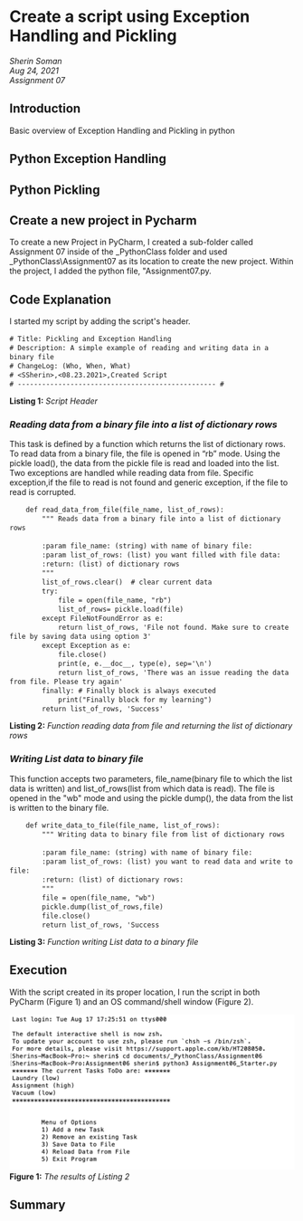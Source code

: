 # Create a script using Exception Handling and Pickling
*Sherin Soman*  
*Aug 24, 2021*  
*Assignment 07*  
## Introduction
Basic overview of Exception Handling and Pickling in python
## Python Exception Handling
## Python Pickling
## Create a new project in Pycharm
To create a new Project in PyCharm, I created a sub-folder called Assignment 07 inside of the _PythonClass folder and used _PythonClass\Assignment07 as its location to create the new project. Within the project, I added the python file, "Assignment07.py.
## Code Explanation
I started my script by adding the script's header.
```# ------------------------------------------------- #
# Title: Pickling and Exception Handling
# Description: A simple example of reading and writing data in a binary file
# ChangeLog: (Who, When, What)
# <SSherin>,<08.23.2021>,Created Script
# ------------------------------------------------- #
```
**Listing 1:** *Script Header*
### *Reading data from a binary file into a list of dictionary rows*
This task is defined by a function which returns the list of dictionary rows. To read data from a binary file, the file is opened in “rb” mode. Using the pickle load(), the data from the pickle file is read and loaded into the list. Two exceptions are handled while reading data from file. Specific exception,if the file to read is not found and generic exception, if the file to read is corrupted.
```     
    def read_data_from_file(file_name, list_of_rows):
        """ Reads data from a binary file into a list of dictionary rows

        :param file_name: (string) with name of binary file:
        :param list_of_rows: (list) you want filled with file data:
        :return: (list) of dictionary rows
        """
        list_of_rows.clear()  # clear current data
        try:
            file = open(file_name, "rb")
            list_of_rows= pickle.load(file)
        except FileNotFoundError as e:
            return list_of_rows, 'File not found. Make sure to create file by saving data using option 3'
        except Exception as e:
            file.close()
            print(e, e.__doc__, type(e), sep='\n')
            return list_of_rows, 'There was an issue reading the data from file. Please try again'
        finally: # Finally block is always executed
            print("Finally block for my learning")
        return list_of_rows, 'Success'
 ```
**Listing 2:** *Function reading data from file and returning the list of dictionary rows*
### *Writing List data to binary file*  
This function accepts two parameters, file_name(binary file to which the list data is written) and list_of_rows(list from which data is read). The file is opened in the "wb" mode and using the pickle dump(), the data from the list is written to the binary file.

```    
    def write_data_to_file(file_name, list_of_rows):
        """ Writing data to binary file from list of dictionary rows

        :param file_name: (string) with name of binary file:
        :param list_of_rows: (list) you want to read data and write to file:
        :return: (list) of dictionary rows:
        """
        file = open(file_name, "wb")
        pickle.dump(list_of_rows,file)
        file.close()
        return list_of_rows, 'Success
 ```
**Listing 3:** *Function writing List data to a binary file*

## Execution
With the script created in its proper location, I run the script in both PyCharm (Figure 1) and an OS command/shell window (Figure 2).

![alt text](https://github.com/SherinJoel/IntroToProg-Python-Mod07/blob/main/docs/Screen%20Shot%202021-08-24%20at%202.27.09%20PM.png "tooltip text")
**Figure 1:** *The results of Listing 2*
## Summary
